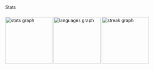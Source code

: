<p align="left">Stats</p>

###

<div align="left">
  <img src="https://github-readme-stats.vercel.app/api?username=igoreyke&hide_title=false&hide_rank=false&show_icons=true&include_all_commits=true&count_private=true&disable_animations=false&theme=bear&locale=en&hide_border=false&order=1" height="150" alt="stats graph"  />
  <img src="https://github-readme-stats.vercel.app/api/top-langs?username=igoreyke&locale=en&hide_title=false&layout=compact&card_width=320&langs_count=5&theme=bear&hide_border=false&order=2" height="150" alt="languages graph"  />
  <img src="https://streak-stats.demolab.com?user=igoreyke&locale=en&mode=daily&theme=bear&hide_border=false&border_radius=5&order=3" height="150" alt="streak graph"  />
</div>

###
